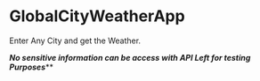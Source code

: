 # GlobalCityWeatherApp

Enter Any City and get the Weather.

*******No sensitive information can be access with API Left for testing Purposes*********
